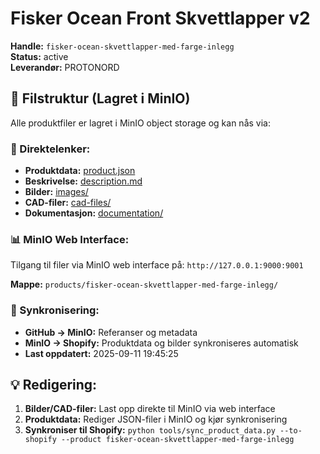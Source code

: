 # Fisker Ocean Front Skvettlapper v2

**Handle:** `fisker-ocean-skvettlapper-med-farge-inlegg`  
**Status:** active  
**Leverandør:** PROTONORD

## 📁 Filstruktur (Lagret i MinIO)

Alle produktfiler er lagret i MinIO object storage og kan nås via:

### 🔗 Direktelenker:
- **Produktdata:** [product.json](http://127.0.0.1:9000/products/fisker-ocean-skvettlapper-med-farge-inlegg/product.json)
- **Beskrivelse:** [description.md](http://127.0.0.1:9000/products/fisker-ocean-skvettlapper-med-farge-inlegg/description.md)
- **Bilder:** [images/](http://127.0.0.1:9000/products/fisker-ocean-skvettlapper-med-farge-inlegg/images/)
- **CAD-filer:** [cad-files/](http://127.0.0.1:9000/products/fisker-ocean-skvettlapper-med-farge-inlegg/cad-files/)
- **Dokumentasjon:** [documentation/](http://127.0.0.1:9000/products/fisker-ocean-skvettlapper-med-farge-inlegg/documentation/)

### 📊 MinIO Web Interface:
Tilgang til filer via MinIO web interface på:
`http://127.0.0.1:9000:9001`

**Mappe:** `products/fisker-ocean-skvettlapper-med-farge-inlegg/`

### 🔄 Synkronisering:
- **GitHub → MinIO:** Referanser og metadata
- **MinIO → Shopify:** Produktdata og bilder synkroniseres automatisk
- **Last oppdatert:** 2025-09-11 19:45:25

## 💡 Redigering:
1. **Bilder/CAD-filer:** Last opp direkte til MinIO via web interface
2. **Produktdata:** Rediger JSON-filer i MinIO og kjør synkronisering
3. **Synkroniser til Shopify:** `python tools/sync_product_data.py --to-shopify --product fisker-ocean-skvettlapper-med-farge-inlegg`
